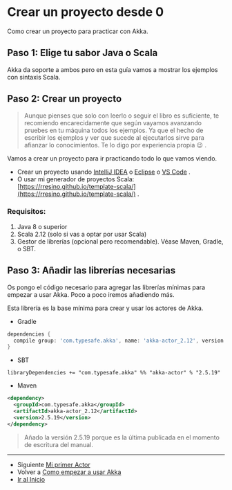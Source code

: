 # Crear un proyecto desde 0

Como crear un proyecto para practicar con Akka.

## Paso 1: Elige tu sabor Java o Scala

Akka da soporte a ambos pero en esta guía vamos a mostrar los ejemplos con sintaxis Scala.

## Paso 2: Crear un proyecto

> Aunque pienses que solo con leerlo o seguir el libro es suficiente, te recomiendo encarecidamente que según vayamos avanzando pruebes en tu máquina todos los ejemplos. Ya que el hecho de escribir los ejemplos y ver que sucede al ejecutarlos sirve para afianzar lo conocimientos. Te lo digo por experiencia propia :wink: .
  
Vamos a crear un proyecto para ir practicando todo lo que vamos viendo.

- Crear un proyecto usando [IntelliJ IDEA](https://www.jetbrains.com/idea/) o [Eclipse](https://www.eclipse.org/ide/) o [VS Code](https://code.visualstudio.com/) .
- O usar mi generador de proyectos Scala: [https://rresino.github.io/template-scala/​](https://rresino.github.io/template-scala/) .

### Requisitos:

1. Java 8 o superior
2. Scala 2.12 (solo si vas a optar por usar Scala)
3. Gestor de librerías (opcional pero recomendable). Véase Maven, Gradle, o SBT.

## Paso 3: Añadir las librerías necesarias

Os pongo el código necesario para agregar las librerías mínimas para empezar a usar Akka. Poco a poco iremos añadiendo más.

Esta librería es la base mínima para crear y usar los actores de Akka.

- Gradle

```groovy
dependencies {
  compile group: 'com.typesafe.akka', name: 'akka-actor_2.12', version: '2.5.19'
}
```

- SBT

```
libraryDependencies += "com.typesafe.akka" %% "akka-actor" % "2.5.19"
```

- Maven

```xml
<dependency>
  <groupId>com.typesafe.akka</groupId>
  <artifactId>akka-actor_2.12</artifactId>
  <version>2.5.19</version>
</dependency>
```

> Añado la versión 2.5.19 porque es la última publicada en el momento de escritura del manual.

---

- Siguiente [Mi primer Actor](./03_my_first_actor.md)
- Volver a [Como empezar a usar Akka](./01_how_to_begin.md)
- [Ir al Inicio](../README.md)
